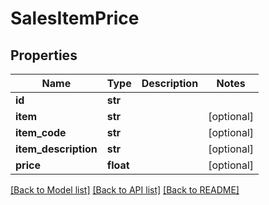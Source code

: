 # SalesItemPrice

## Properties
Name | Type | Description | Notes
------------ | ------------- | ------------- | -------------
**id** | **str** |  | 
**item** | **str** |  | [optional] 
**item_code** | **str** |  | [optional] 
**item_description** | **str** |  | [optional] 
**price** | **float** |  | [optional] 

[[Back to Model list]](../README.md#documentation-for-models) [[Back to API list]](../README.md#documentation-for-api-endpoints) [[Back to README]](../README.md)


